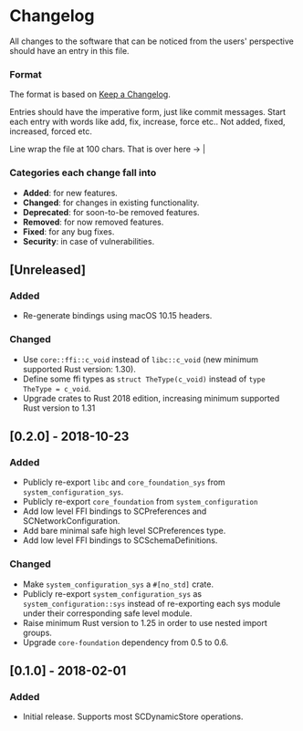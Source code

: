 # Changelog
All changes to the software that can be noticed from the users' perspective should have an entry in
this file.

### Format

The format is based on [Keep a Changelog](http://keepachangelog.com/en/1.0.0/).

Entries should have the imperative form, just like commit messages. Start each entry with words like
add, fix, increase, force etc.. Not added, fixed, increased, forced etc.

Line wrap the file at 100 chars.                                              That is over here -> |

### Categories each change fall into

* **Added**: for new features.
* **Changed**: for changes in existing functionality.
* **Deprecated**: for soon-to-be removed features.
* **Removed**: for now removed features.
* **Fixed**: for any bug fixes.
* **Security**: in case of vulnerabilities.


## [Unreleased]
### Added
- Re-generate bindings using macOS 10.15 headers.

### Changed
- Use `core::ffi::c_void` instead of `libc::c_void` (new minimum supported Rust version: 1.30).
- Define some ffi types as `struct TheType(c_void)` instead of `type TheType = c_void`.
- Upgrade crates to Rust 2018 edition, increasing minimum supported Rust version to 1.31


## [0.2.0] - 2018-10-23
### Added
- Publicly re-export `libc` and `core_foundation_sys` from `system_configuration_sys`.
- Publicly re-export `core_foundation` from `system_configuration`
- Add low level FFI bindings to SCPreferences and SCNetworkConfiguration.
- Add bare minimal safe high level SCPreferences type.
- Add low level FFI bindings to SCSchemaDefinitions.

### Changed
- Make `system_configuration_sys` a `#[no_std]` crate.
- Publicly re-export `system_configuration_sys` as `system_configuration::sys` instead of
  re-exporting each sys module under their corresponding safe level module.
- Raise minimum Rust version to 1.25 in order to use nested import groups.
- Upgrade `core-foundation` dependency from 0.5 to 0.6.


## [0.1.0] - 2018-02-01
### Added
- Initial release. Supports most SCDynamicStore operations.
